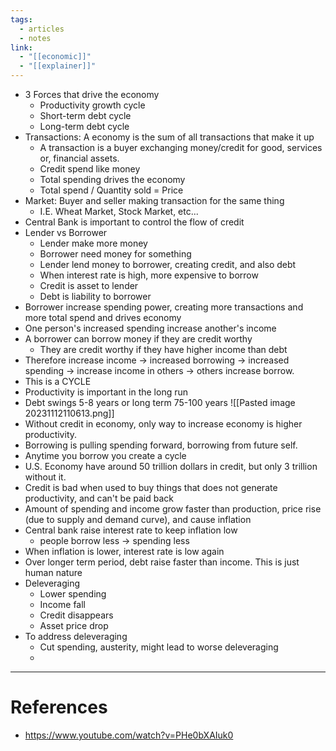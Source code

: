 ```yaml
---
tags:
  - articles
  - notes
link:
  - "[[economic]]"
  - "[[explainer]]"
---
```

- 3 Forces that drive the economy
    - Productivity growth cycle
    - Short-term debt cycle
    - Long-term debt cycle
- Transactions: A economy is the sum of all transactions that make it up
    - A transaction is a buyer exchanging money/credit for good, services or, financial assets.
    - Credit spend like money
    - Total spending drives the economy
    - Total spend / Quantity sold = Price
- Market: Buyer and seller making transaction for the same thing
    - I.E. Wheat Market, Stock Market, etc...
- Central Bank is important to control the flow of credit
- Lender vs Borrower
    - Lender make more money
    - Borrower need money for something
    - Lender lend money to borrower, creating credit, and also debt
    - When interest rate is high, more expensive to borrow
    - Credit is asset to lender
    - Debt is liability to borrower
- Borrower increase spending power, creating more transactions and more total spend and drives economy
- One person's increased spending increase another's income
- A borrower can borrow money if they are credit worthy
    - They are credit worthy if they have higher income than debt
- Therefore increase income -> increased borrowing -> increased spending -> increase income in others -> others increase borrow.
- This is a CYCLE
- Productivity is important in the long run
- Debt swings 5-8 years or long term 75-100 years
![[Pasted image 20231112110613.png]] 
- Without credit in economy, only way to increase economy is higher productivity.
- Borrowing is pulling spending forward, borrowing from future self.
- Anytime you borrow you create a cycle
- U.S. Economy have around 50 trillion dollars in credit, but only 3 trillion without it.
- Credit is bad when used to buy things that does not generate productivity, and can't be paid back
- Amount of spending and income grow faster than production, price rise (due to supply and demand curve), and cause inflation
- Central bank raise interest rate to keep inflation low
    - people borrow less -> spending less
- When inflation is lower, interest rate is low again
- Over longer term period, debt raise faster than income. This is just human nature
- Deleveraging
    - Lower spending
    - Income fall
    - Credit disappears
    - Asset price drop
- To address deleveraging
    - Cut spending, austerity, might lead to worse deleveraging
    - 

---
# References
- https://www.youtube.com/watch?v=PHe0bXAIuk0